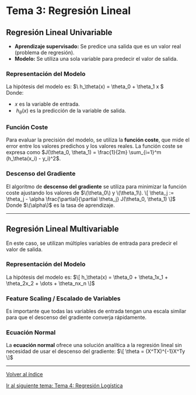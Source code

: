 # Tema 3: Regresión Lineal

## Regresión Lineal Univariable
- **Aprendizaje supervisado:** Se predice una salida que es un valor real (problema de regresión).
- **Modelo:** Se utiliza una sola variable para predecir el valor de salida.

### Representación del Modelo
La hipótesis del modelo es:
    $\ h_\theta(x) = \theta_0 + \theta_1 x \$  
Donde:
- 𝑥 es la variable de entrada.
-  $\ h_\theta(x)$ es la predicción de la variable de salida.

### Función Coste
Para evaluar la precisión del modelo, se utiliza la **función coste**, que mide el error entre los valores predichos y los valores reales.
La función coste se expresa como $J(\theta_0, \theta_1) = \frac{1}{2m} \sum_{i=1}^m (h_\theta(x_i) - y_i)^2$.


### Descenso del Gradiente
El algoritmo de **descenso del gradiente** se utiliza para minimizar la función coste ajustando los valores de $\(\theta_0\) y \(\theta_1\).
\[
\theta_j := \theta_j - \alpha \frac{\partial}{\partial \theta_j} J(\theta_0, \theta_1)
\]$
Donde $\(\alpha\)$ es la tasa de aprendizaje.

---

## Regresión Lineal Multivariable
En este caso, se utilizan múltiples variables de entrada para predecir el valor de salida.

### Representación del Modelo
La hipótesis del modelo es:
$\[
h_\theta(x) = \theta_0 + \theta_1x_1 + \theta_2x_2 + \dots + \theta_nx_n
\]$

### Feature Scaling / Escalado de Variables
Es importante que todas las variables de entrada tengan una escala similar para que el descenso del gradiente converja rápidamente.

### Ecuación Normal
La **ecuación normal** ofrece una solución analítica a la regresión lineal sin necesidad de usar el descenso del gradiente:
$\[
\theta = (X^TX)^{-1}X^Ty
\]$

---

[Volver al índice](../../README.md)

[Ir al siguiente tema: Tema 4: Regresión Logística](../Tema4/Tema4.md)
